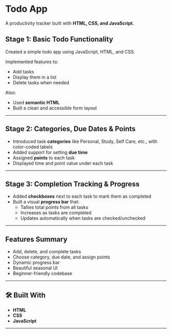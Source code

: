 #  Todo App

A productivity tracker built with **HTML, CSS, and JavaScript**.



##  Stage 1: Basic Todo Functionality

Created a simple todo app using  JavaScript, HTML, and CSS.

Implemented features to:

-  Add tasks  
-  Display them in a list  
-  Delete tasks when needed  

Also:

- Used **semantic HTML**
- Built a clean and accessible form layout

---

##  Stage 2: Categories, Due Dates & Points

- Introduced task **categories** like Personal, Study, Self Care, etc., with color-coded labels
- Added support for setting **due time**
- Assigned **points** to each task 
- Displayed time and point value under each task

---

##  Stage 3: Completion Tracking & Progress

- Added **checkboxes** next to each task to mark them as completed
- Built a visual **progress bar** that:
  - Tallies total points from all tasks
  - Increases as tasks are completed
  - Updates automatically when tasks are checked/unchecked

---

##  Features Summary

-  Add, delete, and complete tasks  
-  Choose category, due date, and assign points  
-  Dynamic progress bar  
-  Beautiful seasonal UI  
-  Beginner-friendly codebase  

---

## 🛠 Built With

- **HTML**  
- **CSS** 
- **JavaScript** 

---



